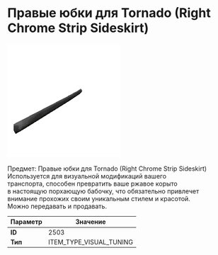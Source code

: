 # Правые юбки для Tornado (Right Chrome Strip Sideskirt)

![Item Image](../img/2503.webp?raw=true)

Предмет: Правые юбки для Tornado (Right Chrome Strip Sideskirt)<br>Используется для визуальной модификаций вашего<br>транспорта, способен превратить ваше ржавое корыто<br>в настоящую порхающую бабочку, что обязательно привлечет<br>внимание прохожих своим уникальным стилем и красотой.<br>Можно передавать и продавать.


| Параметр | Значение |
|----------|----------|
| **ID** | 2503 |
| **Тип** | ITEM_TYPE_VISUAL_TUNING |

